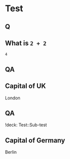 # Test

## Q

What is `2 + 2`
--- 
`4`

## QA

Capital of UK
---
London

## QA

!deck: Test::Sub-test

Capital of Germany
---
Berlin
